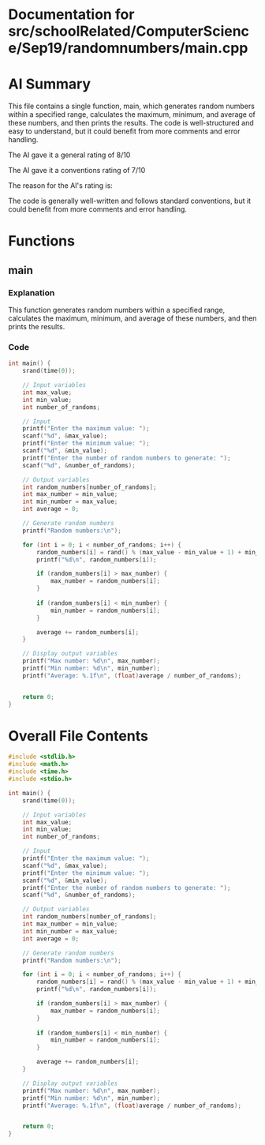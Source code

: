 # Documentation for src/schoolRelated/ComputerScience/Sep19/randomnumbers/main.cpp

# AI Summary
This file contains a single function, main, which generates random numbers within a specified range, calculates the maximum, minimum, and average of these numbers, and then prints the results. The code is well-structured and easy to understand, but it could benefit from more comments and error handling.

The AI gave it a general rating of 8/10

The AI gave it a conventions rating of 7/10

The reason for the AI's rating is:

The code is generally well-written and follows standard conventions, but it could benefit from more comments and error handling.
# Functions

## main
### Explanation
This function generates random numbers within a specified range, calculates the maximum, minimum, and average of these numbers, and then prints the results.
### Code
```c
int main() {
    srand(time(0));

    // Input variables
    int max_value;
    int min_value;
    int number_of_randoms;

    // Input
    printf("Enter the maximum value: ");
    scanf("%d", &max_value);
    printf("Enter the minimum value: ");
    scanf("%d", &min_value);
    printf("Enter the number of random numbers to generate: ");
    scanf("%d", &number_of_randoms);

    // Output variables
    int random_numbers[number_of_randoms];
    int max_number = min_value;
    int min_number = max_value;
    int average = 0;

    // Generate random numbers
    printf("Random numbers:\n");

    for (int i = 0; i < number_of_randoms; i++) {
        random_numbers[i] = rand() % (max_value - min_value + 1) + min_value;
        printf("%d\n", random_numbers[i]);

        if (random_numbers[i] > max_number) {
            max_number = random_numbers[i];
        }
        
        if (random_numbers[i] < min_number) {
            min_number = random_numbers[i];
        }

        average += random_numbers[i];
    }

    // Display output variables
    printf("Max number: %d\n", max_number);
    printf("Min number: %d\n", min_number);
    printf("Average: %.1f\n", (float)average / number_of_randoms);


    return 0;
}
```
# Overall File Contents
```c
#include <stdlib.h>
#include <math.h>
#include <time.h>
#include <stdio.h>

int main() {
    srand(time(0));

    // Input variables
    int max_value;
    int min_value;
    int number_of_randoms;

    // Input
    printf("Enter the maximum value: ");
    scanf("%d", &max_value);
    printf("Enter the minimum value: ");
    scanf("%d", &min_value);
    printf("Enter the number of random numbers to generate: ");
    scanf("%d", &number_of_randoms);

    // Output variables
    int random_numbers[number_of_randoms];
    int max_number = min_value;
    int min_number = max_value;
    int average = 0;

    // Generate random numbers
    printf("Random numbers:\n");

    for (int i = 0; i < number_of_randoms; i++) {
        random_numbers[i] = rand() % (max_value - min_value + 1) + min_value;
        printf("%d\n", random_numbers[i]);

        if (random_numbers[i] > max_number) {
            max_number = random_numbers[i];
        }
        
        if (random_numbers[i] < min_number) {
            min_number = random_numbers[i];
        }

        average += random_numbers[i];
    }

    // Display output variables
    printf("Max number: %d\n", max_number);
    printf("Min number: %d\n", min_number);
    printf("Average: %.1f\n", (float)average / number_of_randoms);


    return 0;
}

```
